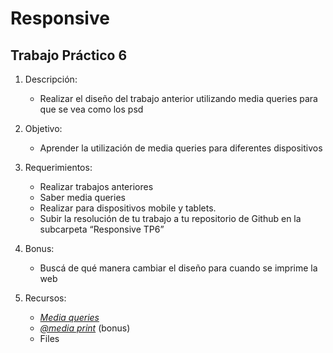 Responsive
==========

Trabajo Práctico 6
-------------------

1.  Descripción:
    -   Realizar el diseño del trabajo anterior utilizando media queries para que se vea como los psd

2.  Objetivo:
    -   Aprender la utilización de media queries para diferentes dispositivos

3.  Requerimientos:
    -   Realizar trabajos anteriores
    -   Saber media queries
    -   Realizar para dispositivos mobile y tablets.
    -   Subir la resolución de tu trabajo a tu repositorio de Github en la subcarpeta “Responsive TP6”

4.  Bonus:
    -   Buscá de qué manera cambiar el diseño para cuando se imprime la web

5.  Recursos:
    -   [*Media queries*](https://developer.mozilla.org/en-US/docs/Web/CSS/Media_Queries/Using_media_queries)
    -   [*@media print*](https://developer.mozilla.org/en-US/docs/Web/CSS/@media) (bonus)
    -   Files
